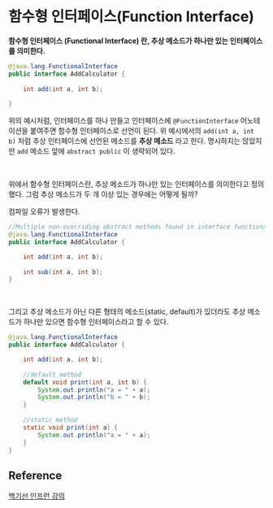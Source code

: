 # 함수형 인터페이스(Function Interface)


**함수형 인터페이스 (Functional Interface) 란, 추상 메소드가 하나만 있는 인터페이스를 의미한다.**

```java
@java.lang.FunctionalInterface
public interface AddCalculator {
    
    int add(int a, int b);
    
}
```

위의 예시처럼, 인터페이스를 하나 만들고 인터페이스에 ```@FunctionInterface``` 어노테이션을 붙여주면 함수형 인터페이스로 선언이 된다.
위 예시에서의 ```add(int a, int b)``` 처럼 추상 인터페이스에 선언된 메소드를 **추상 메소드** 라고 한다.
명시하지는 않았지만 ```add``` 메소드 앞에 ```abstract public``` 이 생략되어 있다.

<br/>

위에서 함수형 인터페이스란, 추상 메소드가 하나만 있는 인터페이스를 의미한다고 정의했다. 그럼 추상 메소드가 두 개 이상 있는 경우에는 어떻게 될까?

컴파일 오류가 발생한다.

```java
//Multiple non-overriding abstract methods found in interface functionalInterface.FunctionalInterface
@java.lang.FunctionalInterface
public interface AddCalculator {

    int add(int a, int b);
    
    int sub(int a, int b);
}
```

<br/>

그리고 추상 메소드가 아닌 다른 형태의 메소드(static, default)가 있더라도 추상 메소드가 하나만 있으면 함수형 인터페이스라고 할 수 있다.
```java
@java.lang.FunctionalInterface
public interface AddCalculator {

    int add(int a, int b);
    
    //default method
    default void print(int a, int b) {
        System.out.println("a = " + a);
        System.out.println("b = " + b);
    }
    
    //static method
    static void print(int a) {
        System.out.println("a = " + a);
    }
}
```

## Reference

[백기선 인프런 강의](https://www.inflearn.com/course/the-java-java8/dashboard)